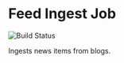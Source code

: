 # Feed Ingest Job

![Build Status](https://github.com/this-week-in/feed-ingest-job/workflows/CI/badge.svg)

Ingests news items from blogs.